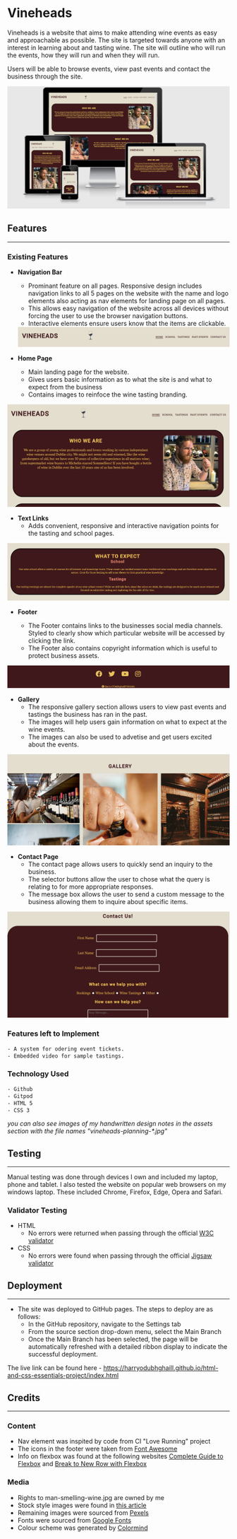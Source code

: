 # Vineheads

Vineheads is a website that aims to make attending wine events as easy and approachable as possible. The site is targeted towards anyone with an interest in learning about and tasting wine. The site will outline who will run the events, how they will run and when they will run.

Users will be able to browse events, view past events and contact the business through the site.

<img src="assets/images/am-i-responsive-vineheads.PNG">



## Features
<hr>

### Existing Features

- __Navigation Bar__

  - Prominant feature on all pages. Responsive design includes navigation links to all 5 pages on the website with the name and logo elements also acting as nav elements for landing page on all pages.
  - This allows easy navigation of the website across all devices without forcing the user to use the browser navigation buttons.
  - Interactive elements ensure users know that the items are clickable.
  
  <img src="assets/images/nav-banner-vineheads.PNG">

- __Home Page__

    - Main landing page for the website.
    - Gives users basic information as to what the site is and what to expect from the business
    - Contains images to reinfoce the wine tasting branding.

<img src="assets/images/vineheads-landing-page.PNG">

- __Text Links__
    - Adds convenient, responsive and interactive navigation points for the tasting and school pages.

<img src="assets/images/text-links-vineheads.PNG">

- __Footer__ 

  - The Footer contains links to the businesses social media channels. Styled to clearly show which particular website will be accessed by clicking the link.
  - The Footer also contains copyright information which is useful to protect business assets.

<img src="assets/images/vineheads-footer.PNG">

- __Gallery__
    - The responsive gallery section allows users to view past events and tastings the business has ran in the past.
    - The images will help users gain information on what to expect at the wine events.
    - The images can also be used to advetise and get users excited about the events.

<img src="assets/images/gallery-vineheads.PNG">

- __Contact Page__
    - The contact page allows users to quickly send an inquiry to the business.
    - The selector buttons allow the user to chose what the query is relating to for more appropriate responses.
    - The message box allows the user to send a custom message to the business allowing them to inquire about specific items.

<img src="assets/images/vineheads-contact-form.PNG">

### Features left to Implement

    - A system for odering event tickets.
    - Embedded video for sample tastings.

### Technology Used 

    - Github
    - Gitpod
    - HTML 5
    - CSS 3


<em>you can also see images of my handwritten design notes in the assets section with the file names "vineheads-planning-*.jpg"</em>

## Testing

<hr>

Manual testing was done through devices I own and included my laptop, phone and tablet. I also tested the website on popular web browsers on my windows laptop. These included Chrome, Firefox, Edge, Opera and Safari.

### Validator Testing

- HTML
  - No errors were returned when passing through the official [W3C validator](https://validator.w3.org/nu/?doc=https%3A%2F%2Fharryodubhghaill.github.io%2Fhtml-and-css-essentials-project%2Findex.html)
- CSS
  - No errors were found when passing through the official [Jigsaw validator](https://jigsaw.w3.org/css-validator/validator?uri=https%3A%2F%2Fharryodubhghaill.github.io%2Fhtml-and-css-essentials-project%2Findex.html&profile=css3svg&usermedium=all&warning=1&vextwarning=&lang=en)

## Deployment

<hr>

- The site was deployed to GitHub pages. The steps to deploy are as follows: 
  - In the GitHub repository, navigate to the Settings tab 
  - From the source section drop-down menu, select the Main Branch
  - Once the Main Branch has been selected, the page will be automatically refreshed with a detailed ribbon display to indicate the successful deployment. 

The live link can be found here - https://harryodubhghaill.github.io/html-and-css-essentials-project/index.html


## Credits 

<hr>

### Content 

- Nav element was inspited by code from CI "Love Running" project
- The icons in the footer were taken from [Font Awesome](https://fontawesome.com/)
- Info on flexbox was found at the following websites [Complete Guide to Flexbox](https://css-tricks.com/snippets/css/a-guide-to-flexbox/) and [Break to New Row with Flexbox](https://tobiasahlin.com/blog/flexbox-break-to-new-row/)

### Media

- Rights to man-smelling-wine.jpg are owned by me
- Stock style images were found in [this article](https://www.forbes.com/sites/marisadvari/2020/01/13/wine-tasting-101-how-to-taste-at-a-consumer-event/)
- Remaining images were sourced from [Pexels](https://www.pexels.com/)
- Fonts were sourced from [Google Fonts](https://fonts.google.com/)
- Colour scheme was generated by [Colormind](http://colormind.io/)